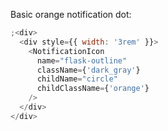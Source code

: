Basic orange notification dot:

```js
;<div>
  <div style={{ width: '3rem' }}>
    <NotificationIcon
      name="flask-outline"
      className={'dark_gray'}
      childName="circle"
      childClassName={'orange'}
    />
  </div>
</div>
```
